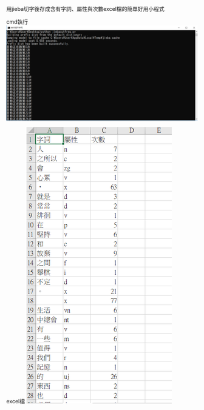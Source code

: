 用jieba切字後存成含有字詞、屬性與次數excel檔的簡單好用小程式

cmd執行
![image](https://github.com/ytchen175/image/blob/master/test.PNG?raw=true)

excel檔
![image](https://github.com/ytchen175/image/blob/master/axlsx.PNG?raw=true)

